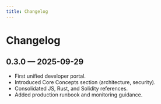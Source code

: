 ```yaml
---
title: Changelog
---
```


# Changelog

## 0.3.0 — 2025-09-29

- First unified developer portal.
- Introduced Core Concepts section (architecture, security).
- Consolidated JS, Rust, and Solidity references.
- Added production runbook and monitoring guidance.
